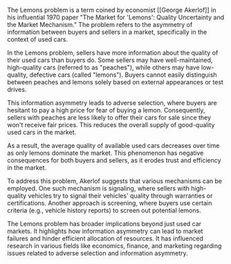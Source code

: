 The Lemons problem is a term coined by economist [[George Akerlof]] in his influential 1970 paper "The Market for 'Lemons': Quality Uncertainty and the Market Mechanism." The problem refers to the asymmetry of information between buyers and sellers in a market, specifically in the context of used cars.

In the Lemons problem, sellers have more information about the quality of their used cars than buyers do. Some sellers may have well-maintained, high-quality cars (referred to as "peaches"), while others may have low-quality, defective cars (called "lemons"). Buyers cannot easily distinguish between peaches and lemons solely based on external appearances or test drives.

This information asymmetry leads to adverse selection, where buyers are hesitant to pay a high price for fear of buying a lemon. Consequently, sellers with peaches are less likely to offer their cars for sale since they won't receive fair prices. This reduces the overall supply of good-quality used cars in the market.

As a result, the average quality of available used cars decreases over time as only lemons dominate the market. This phenomenon has negative consequences for both buyers and sellers, as it erodes trust and efficiency in the market.

To address this problem, Akerlof suggests that various mechanisms can be employed. One such mechanism is signaling, where sellers with high-quality vehicles try to signal their vehicles' quality through warranties or certifications. Another approach is screening, where buyers use certain criteria (e.g., vehicle history reports) to screen out potential lemons.

The Lemons problem has broader implications beyond just used car markets. It highlights how information asymmetry can lead to market failures and hinder efficient allocation of resources. It has influenced research in various fields like economics, finance, and marketing regarding issues related to adverse selection and information asymmetry.